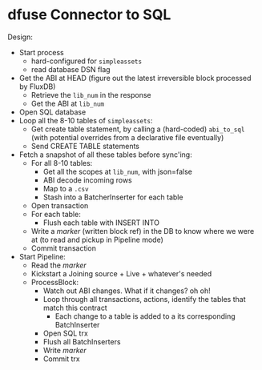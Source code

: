 dfuse Connector to SQL
======================

Design:

* Start process
  * hard-configured for `simpleassets`
  * read database DSN flag
* Get the ABI at HEAD (figure out the latest irreversible block processed by FluxDB)
  * Retrieve the `lib_num` in the response
  * Get the ABI at `lib_num`
* Open SQL database
* Loop all the 8-10 tables of `simpleassets`:
  * Get create table statement, by calling a (hard-coded) `abi_to_sql` (with
    potential overrides from a declarative file eventually)
  * Send CREATE TABLE statements
* Fetch a snapshot of all these tables before sync'ing:
  * For all 8-10 tables:
    * Get all the scopes at `lib_num`, with json=false
    * ABI decode incoming rows
    * Map to a `.csv`
    * Stash into a BatcherInserter for each table
  * Open transaction
  * For each table:
    * Flush each table with INSERT INTO
  * Write a _marker_ (written block ref) in the DB to know where we
    were at (to read and pickup in Pipeline mode)
  * Commit transaction
* Start Pipeline:
  * Read the _marker_
  * Kickstart a Joining source + Live + whatever's needed
  * ProcessBlock:
    * Watch out ABI changes. What if it changes? oh oh!
    * Loop through all transactions, actions, identify the tables that match this contract
      * Each change to a table is added to a its corresponding BatchInserter
    * Open SQL trx
    * Flush all BatchInserters
    * Write _marker_
    * Commit trx
